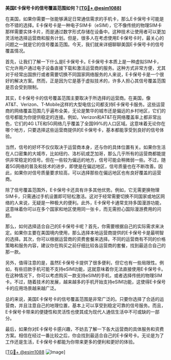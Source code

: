 **美国E卡保号卡的信号覆盖范围如何？[[TG💪+ @esim1088](https://t.me/s/esim1088)]**

在美国，如果你需要一张能够满足日常通信需求的手机卡，那么E卡保号卡可能是你不错的选择。E卡保号卡是一种电子SIM卡（eSIM），它不像传统的物理SIM卡那样需要实体卡片，而是通过数字形式存储在设备中。这种技术让使用者可以更加灵活地选择运营商和服务计划。但是，很多人在考虑使用E卡保号卡时，最关心的问题之一就是它的信号覆盖范围。今天，我们就来详细聊聊美国E卡保号卡的信号覆盖情况。

首先，让我们了解一下什么是E卡保号卡。E卡保号卡本质上是一种虚拟SIM卡，它允许用户通过电子设备直接下载和激活运营商的服务。这种方式非常方便，尤其对于经常出国旅行或者需要切换不同国家网络服务的人来说，E卡保号卡是一个很好的解决方案。然而，正是因为它是基于虚拟技术的，许多人担心其信号覆盖范围是否会受到限制。

其实，E卡保号卡的信号覆盖范围主要取决于所选择的运营商。在美国，像AT&T、Verizon、T-Mobile这样的大型电信公司都支持E卡保号卡服务。这些运营商的网络覆盖范围几乎遍布全美，无论是繁华的城市还是偏远的乡村地区，它们的信号都能为你提供稳定的连接。例如，Verizon和AT&T在网络覆盖率上都非常出色，它们的4G LTE和5G网络几乎覆盖了全国99%的人口区域。这意味着无论你在哪个地方，只要选择这些运营商提供的E卡保号卡，基本都能享受到良好的信号体验。

当然，信号的好坏不仅仅取决于运营商本身，还与你的具体位置有关。如果你生活在人口密集的大城市，比如纽约、洛杉矶或芝加哥，那么几乎所有的运营商都能提供非常稳定的信号。但在一些较为偏远的地方，信号可能会稍微弱一些。不过，随着5G网络的普及和技术的进步，即使是在偏远地区，信号质量也在不断改善。因此，如果你对信号质量要求较高，可以选择那些在偏远地区也有良好覆盖的运营商。

除了信号覆盖范围外，E卡保号卡还具有许多其他优势。例如，它无需更换物理SIM卡，只需通过手机设置即可轻松激活。这对于经常需要切换不同国家或地区网络的人来说，无疑是一种极大的便利。此外，E卡保号卡通常支持多国漫游功能，这意味着你可以在多个国家和地区使用同一张卡，而无需担心国际漫游费用的问题。

那么，如何选择适合自己的E卡保号卡呢？首先，你需要根据自己的实际需求来决定。如果你主要在美国境内使用，那么选择本地运营商提供的E卡保号卡是最明智的选择。其次，你可以根据运营商的资费套餐来选择。不同的运营商有不同的价格策略和服务内容，建议你在购买之前仔细比较各运营商的套餐，找到最适合自己的那一款。

另外，值得注意的是，虽然E卡保号卡提供了很多便利，但它也有一些局限性。例如，有些旧款手机可能不支持eSIM功能，这就意味着你无法直接使用E卡保号卡。在这种情况下，你可以考虑购买一款支持eSIM的手机，或者选择传统的物理SIM卡。不过，随着技术的发展，越来越多的手机开始支持eSIM功能，这使得E卡保号卡的应用场景越来越广泛。

总的来说，美国E卡保号卡的信号覆盖范围是非常广泛的。只要你选择了合适的运营商，并且注意自己的地理位置，基本上可以享受到稳定可靠的信号服务。而且，E卡保号卡带来的便捷性和灵活性也使其成为现代人通信生活中不可或缺的一部分。

最后，如果你对E卡保号卡感兴趣，不妨去了解一下各大运营商的具体服务和资费方案。相信在经过一番比较之后，你会找到最适合自己的E卡保号卡。无论是为了工作还是生活，E卡保号卡都能为你带来更多的便利和更好的体验。

[[TG💪+ @esim1088](https://t.me/s/esim1088) ![Image](https://i.postimg.cc/4NQfJmqS/Snipaste-2025-05-13-00-14-12.png)]
